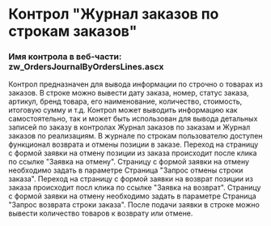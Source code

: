 ﻿---
description: 2.4.11.1
---
# Контрол "Журнал заказов по строкам заказов"
### Имя контрола в веб-части: zw_OrdersJournalByOrdersLines.ascx
Контрол предназначен для вывода информации по строчно о товарах из заказов.
В строке можно вывести дату заказа, номер, статус заказа, артикул, бренд товара, его наименование, количество, стоимость, итоговую сумму и т.д.
Контрол может выводить информацию как самостоятельно, так и может быть использован для вывода детальных записей по заказу в контролах Журнал заказов по заказам и Журнал заказов по реализациям.
В журнале по строкам пользователю доступен функционал возврата и отмены позиции в заказе.
Переход на страницу с формой заявки на отмену позиции из заказа происходит после клика по ссылке "Заявка на отмену". Страницу с формой заявки на отмену необходимо задать в параметре Страница "Запрос отмены строки заказа".
Переход на страницу с формой заявки на возврат позиции из заказа происходит посл клика по ссылке "Заявка на возврат". Страницу с формой заявки на отмену необходимо задать в параметре Страница "Запрос возврата строки заказа".
После подачи заявки в строке можно вывести количество товаров к возврату или отмене.


